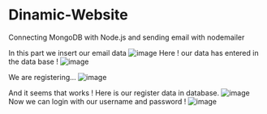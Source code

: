 # Dinamic-Website
Connecting MongoDB with Node.js and sending email with nodemailer

In this part we insert our email data
![image](https://user-images.githubusercontent.com/74265465/170475315-46cb3e63-9f7a-4f78-b238-d26d2a257335.png)
Here ! our data has entered in the data base !
![image](https://user-images.githubusercontent.com/74265465/170475390-bf294820-829f-4d54-ac06-0d154d2fdb86.png)

We are registering...
![image](https://user-images.githubusercontent.com/74265465/170475480-8a74218f-4c58-434b-9eb6-64405288940b.png)

And it seems that works ! Here is our register data in database.
![image](https://user-images.githubusercontent.com/74265465/170475529-7dc06ed4-432b-478e-91d2-8ea91562822b.png)
Now we can login with our username and password !
![image](https://user-images.githubusercontent.com/74265465/170475994-ec0a3942-b79f-48a7-b67e-e3c57a751847.png)
